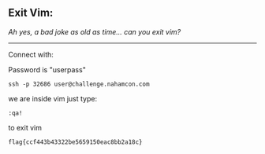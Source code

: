 ## Exit Vim:

_Ah yes, a bad joke as old as time... can you exit vim?_

----

Connect with:

Password is "userpass"

`ssh -p 32686 user@challenge.nahamcon.com`

we are inside vim just type:

`:qa!`

to exit vim

```
flag{ccf443b43322be5659150eac8bb2a18c}
```

